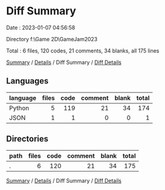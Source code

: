 # Diff Summary

Date : 2023-01-07 04:56:58

Directory f:\\Game 2D\\GameJam2023

Total : 6 files,  120 codes, 21 comments, 34 blanks, all 175 lines

[Summary](results.md) / [Details](details.md) / Diff Summary / [Diff Details](diff-details.md)

## Languages
| language | files | code | comment | blank | total |
| :--- | ---: | ---: | ---: | ---: | ---: |
| Python | 5 | 119 | 21 | 34 | 174 |
| JSON | 1 | 1 | 0 | 0 | 1 |

## Directories
| path | files | code | comment | blank | total |
| :--- | ---: | ---: | ---: | ---: | ---: |
| . | 6 | 120 | 21 | 34 | 175 |

[Summary](results.md) / [Details](details.md) / Diff Summary / [Diff Details](diff-details.md)